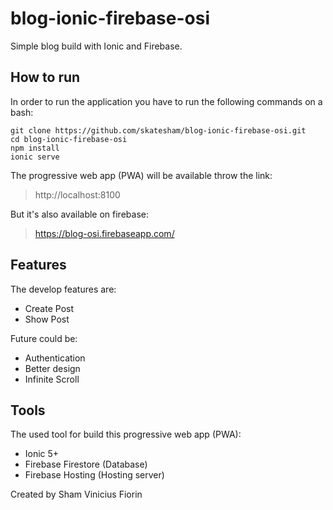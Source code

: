 # blog-ionic-firebase-osi
Simple blog build with Ionic and Firebase.

## How to run  
In order to run the application you have to run the following commands on a bash:  

```
git clone https://github.com/skatesham/blog-ionic-firebase-osi.git
cd blog-ionic-firebase-osi
npm install
ionic serve
```

The progressive web app (PWA) will be available throw the link:  
> http://localhost:8100

But it's also available on firebase:  
> https://blog-osi.firebaseapp.com/

## Features
The develop features are:
- Create Post
- Show Post

Future could be:
- Authentication
- Better design
- Infinite Scroll

## Tools
The used tool for build this progressive web app (PWA):
- Ionic 5+
- Firebase Firestore (Database)
- Firebase Hosting (Hosting server)

Created by Sham Vinicius Fiorin
